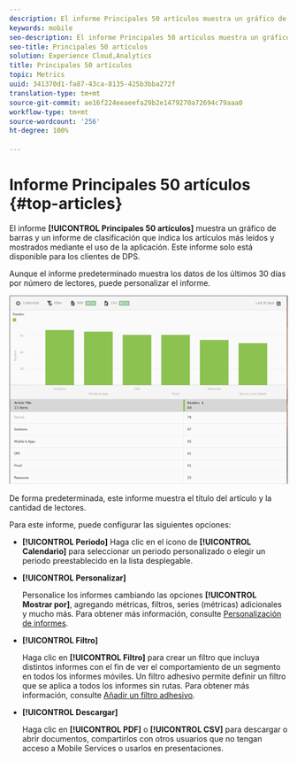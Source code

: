 ```yaml
---
description: El informe Principales 50 artículos muestra un gráfico de barras y un informe de clasificación que indica los artículos más leídos y mostrados mediante el uso de la aplicación. Este informe solo está disponible para los clientes de Digital Publishing Suites (DPS).
keywords: mobile
seo-description: El informe Principales 50 artículos muestra un gráfico de barras y un informe de clasificación que indica los artículos más leídos y mostrados mediante el uso de la aplicación. Este informe solo está disponible para los clientes de Digital Publishing Suites (DPS).
seo-title: Principales 50 artículos
solution: Experience Cloud,Analytics
title: Principales 50 artículos
topic: Metrics
uuid: 341370d1-fa87-43ca-8135-425b3bba272f
translation-type: tm+mt
source-git-commit: ae16f224eeaeefa29b2e1479270a72694c79aaa0
workflow-type: tm+mt
source-wordcount: '256'
ht-degree: 100%

---
```



# Informe Principales 50 artículos {#top-articles}

El informe **[!UICONTROL Principales 50 artículos]** muestra un gráfico de barras y un informe de clasificación que indica los artículos más leídos y mostrados mediante el uso de la aplicación. Este informe solo está disponible para los clientes de DPS.

Aunque el informe predeterminado muestra los datos de los últimos 30 días por número de lectores, puede personalizar el informe.

![](assets/dps_top_50.png)

De forma predeterminada, este informe muestra el título del artículo y la cantidad de lectores.

Para este informe, puede configurar las siguientes opciones:

* **[!UICONTROL Periodo]** Haga clic en el icono de **[!UICONTROL Calendario]** para seleccionar un periodo personalizado o elegir un periodo preestablecido en la lista desplegable.

* **[!UICONTROL Personalizar]**

   Personalice los informes cambiando las opciones **[!UICONTROL Mostrar por]**, agregando métricas, filtros, series (métricas) adicionales y mucho más. Para obtener más información, consulte [Personalización de informes](/help/using/usage/reports-customize/reports-customize.md).

* **[!UICONTROL Filtro]**

   Haga clic en **[!UICONTROL Filtro]** para crear un filtro que incluya distintos informes con el fin de ver el comportamiento de un segmento en todos los informes móviles. Un filtro adhesivo permite definir un filtro que se aplica a todos los informes sin rutas. Para obtener más información, consulte [Añadir un filtro adhesivo](/help/using/usage/reports-customize/t-sticky-filter.md).

* **[!UICONTROL Descargar]**

   Haga clic en **[!UICONTROL PDF]** o **[!UICONTROL CSV]** para descargar o abrir documentos, compartirlos con otros usuarios que no tengan acceso a Mobile Services o usarlos en presentaciones.
